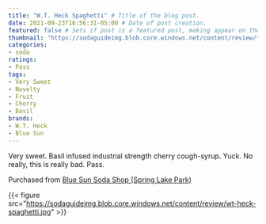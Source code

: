 ```yaml
---
title: "W.T. Heck Spaghetti" # Title of the blog post.
date: 2021-09-23T16:56:31-05:00 # Date of post creation.
featured: false # Sets if post is a featured post, making appear on the home page side bar.
thumbnail: "https://sodaguideimg.blob.core.windows.net/content/review/thumbs/wt-heck-spaghetti.jpg" # Sets thumbnail image appearing inside card on homepage.
categories:
- soda
ratings:
- Pass
tags:
- Very Sweet
- Novelty
- Fruit
- Cherry
- Basil
brands:
- W.T. Heck
- Blue Sun
---
```


Very sweet. Basil infused industrial strength cherry cough-syrup. Yuck. No really, this is really bad. Pass.

Purchased from [Blue Sun Soda Shop (Spring Lake Park)](https://bluesunsodashop.com/)

{{< figure src="https://sodaguideimg.blob.core.windows.net/content/review/wt-heck-spaghetti.jpg" >}}